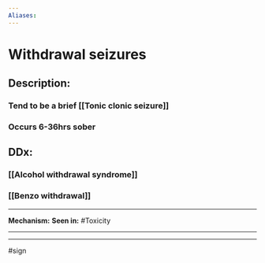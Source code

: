 ```yaml
---
Aliases:
---
```

# Withdrawal seizures
## Description:
### Tend to be a brief [[Tonic clonic seizure]]
### Occurs 6-36hrs sober
## DDx:
### [[Alcohol withdrawal syndrome]]
### [[Benzo withdrawal]]

---
**Mechanism:**
**Seen in:** #Toxicity 

---


---
#sign 
